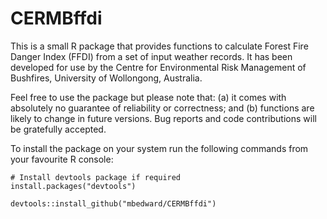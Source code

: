 # CERMBffdi

This is a small R package that provides functions to calculate Forest Fire
Danger Index (FFDI) from a set of input weather records. It has been developed
for use by the Centre for Environmental Risk Management of Bushfires, University
of Wollongong, Australia.

Feel free to use the package but please note that: (a) it comes with absolutely
no guarantee of reliability or correctness; and (b) functions are likely to
change in future versions. Bug reports and code contributions will be gratefully
accepted.

To install the package on your system run the following commands from your
favourite R console:

```
# Install devtools package if required
install.packages("devtools")

devtools::install_github("mbedward/CERMBffdi")

```
